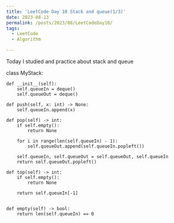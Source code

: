 ```yaml
---
title: 'LeetCode Day 10 Stack and queue(1/3)'
date: 2023-08-13
permalink: /posts/2023/08/LeetCodeDay10/
tags:
  - LeetCode
  - Algorithm

---
```

Today I studied and practice about stack and queue

class MyStack:
 
    def __init__(self):
        self.queueIn = deque()
        self.queueOut = deque()
 
    def push(self, x: int) -> None:
        self.queueIn.append(x)
 
    def pop(self) -> int:
        if self.empty():
            return None
 
        for i in range(len(self.queueIn) - 1):
            self.queueOut.append(self.queueIn.popleft())
        
        self.queueIn, self.queueOut = self.queueOut, self.queueIn   
        return self.queueOut.popleft()
 
    def top(self) -> int:
        if self.empty():
            return None
        
        return self.queueIn[-1]
 
 
    def empty(self) -> bool:
        return len(self.queueIn) == 0
